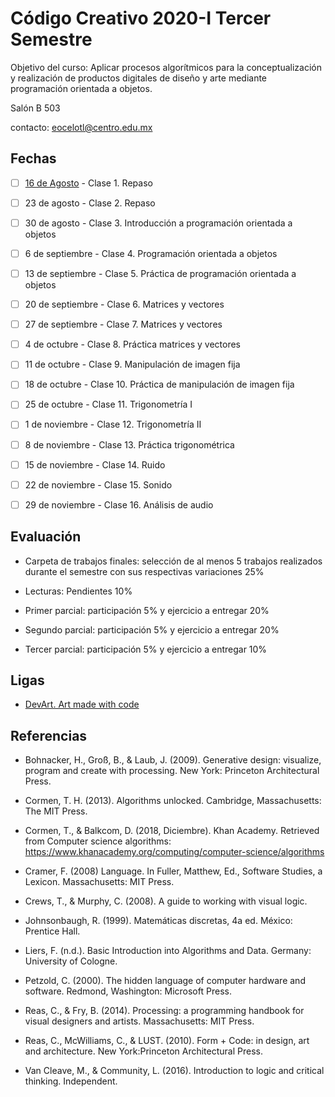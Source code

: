 
# Código Creativo 2020-I Tercer Semestre

Objetivo del curso: Aplicar procesos algorítmicos para la conceptualización y realización de productos digitales de diseño y arte mediante programación orientada a objetos.

Salón B 503

contacto: eocelotl@centro.edu.mx

## Fechas

- [ ] [16 de Agosto](https://github.com/EmilioOcelotl/centro20-I_CC3/tree/master/centro3_190816/README.md) - Clase 1. Repaso

- [ ] 23 de agosto - Clase 2. Repaso

- [ ] 30 de agosto - Clase 3. Introducción a programación orientada a objetos

- [ ] 6 de septiembre - Clase 4. Programación orientada a objetos

- [ ] 13 de septiembre - Clase 5. Práctica de programación orientada a objetos

- [ ] 20 de septiembre - Clase 6. Matrices y vectores

- [ ] 27 de septiembre - Clase 7. Matrices y vectores

- [ ] 4 de octubre - Clase 8. Práctica matrices y vectores

- [ ] 11 de octubre - Clase 9. Manipulación de imagen fija

- [ ] 18 de octubre - Clase 10. Práctica de manipulación de imagen fija

- [ ] 25 de octubre - Clase 11. Trigonometría I

- [ ] 1 de noviembre - Clase 12. Trigonometría II

- [ ] 8 de noviembre - Clase 13. Práctica trigonométrica 

- [ ] 15 de noviembre - Clase 14. Ruido

- [ ] 22 de noviembre - Clase 15. Sonido

- [ ] 29 de noviembre - Clase 16. Análisis de audio

## Evaluación 

- Carpeta de trabajos finales: selección de al menos 5 trabajos realizados durante el semestre con sus respectivas variaciones 25%

- Lecturas: Pendientes 10%

- Primer parcial: participación 5% y ejercicio a entregar 20%

- Segundo parcial: participación 5% y ejercicio a entregar 20%

- Tercer parcial: participación 5% y ejercicio a entregar 10%

## Ligas

- [DevArt. Art made with code](https://devart.withgoogle.com/)

## Referencias 

- Bohnacker, H., Groß, B., & Laub, J. (2009). Generative design: visualize, program and create with processing. New York: Princeton Architectural Press.

- Cormen, T. H. (2013). Algorithms unlocked. Cambridge, Massachusetts: The MIT Press.

- Cormen, T., & Balkcom, D. (2018, Diciembre). Khan Academy. Retrieved from Computer science algorithms: https://www.khanacademy.org/computing/computer-science/algorithms

- Cramer, F. (2008) Language. In Fuller, Matthew, Ed., Software Studies, a Lexicon. Massachusetts: MIT Press. 

- Crews, T., & Murphy, C. (2008). A guide to working with visual logic.

- Johnsonbaugh, R. (1999). Matemáticas discretas, 4a ed. México: Prentice Hall.

- Liers, F. (n.d.). Basic Introduction into Algorithms and Data. Germany: University of Cologne.

- Petzold, C. (2000). The hidden language of computer hardware and software. Redmond, Washington: Microsoft Press.

- Reas, C., & Fry, B. (2014). Processing: a programming handbook for visual designers and artists. Massachusetts: MIT Press.

- Reas, C., McWilliams, C., & LUST. (2010). Form + Code: in design, art and architecture. New York:Princeton Architectural Press.

- Van Cleave, M., & Community, L. (2016). Introduction to logic and critical thinking. Independent.
